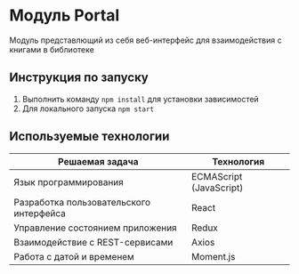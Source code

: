 # Модуль Portal

Модуль представлющий из себя веб-интерфейс для взаимодействия с книгами в библиотеке

## Инструкция по запуску

1) Выполнить команду `npm install` для установки зависимостей
2) Для локального запуска `npm start`

## Используемые технологии
| Решаемая задача                         | Технология              |
|-----------------------------------------|-------------------------|
| Язык программирования                   | ECMAScript (JavaScript) |
| Разработка пользовательского интерфейса | React                   |
| Управление состоянием приложения        | Redux                   |
| Взаимодействие с REST-сервисами         | Axios                   |
| Работа с датой и временем               | Moment.js               |
